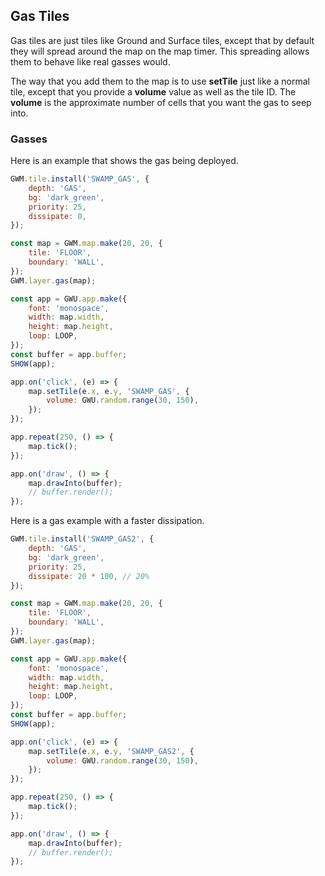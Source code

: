 ## Gas Tiles

Gas tiles are just tiles like Ground and Surface tiles, except that by default they will spread around the map on the map timer. This spreading allows them to behave like real gasses would.

The way that you add them to the map is to use **setTile** just like a normal tile, except that you provide a **volume** value as well as the tile ID. The **volume** is the approximate number of cells that you want the gas to seep into.

### Gasses

Here is an example that shows the gas being deployed.

```js
GWM.tile.install('SWAMP_GAS', {
    depth: 'GAS',
    bg: 'dark_green',
    priority: 25,
    dissipate: 0,
});

const map = GWM.map.make(20, 20, {
    tile: 'FLOOR',
    boundary: 'WALL',
});
GWM.layer.gas(map);

const app = GWU.app.make({
    font: 'monospace',
    width: map.width,
    height: map.height,
    loop: LOOP,
});
const buffer = app.buffer;
SHOW(app);

app.on('click', (e) => {
    map.setTile(e.x, e.y, 'SWAMP_GAS', {
        volume: GWU.random.range(30, 150),
    });
});

app.repeat(250, () => {
    map.tick();
});

app.on('draw', () => {
    map.drawInto(buffer);
    // buffer.render();
});
```

Here is a gas example with a faster dissipation.

```js
GWM.tile.install('SWAMP_GAS2', {
    depth: 'GAS',
    bg: 'dark_green',
    priority: 25,
    dissipate: 20 * 100, // 20%
});

const map = GWM.map.make(20, 20, {
    tile: 'FLOOR',
    boundary: 'WALL',
});
GWM.layer.gas(map);

const app = GWU.app.make({
    font: 'monospace',
    width: map.width,
    height: map.height,
    loop: LOOP,
});
const buffer = app.buffer;
SHOW(app);

app.on('click', (e) => {
    map.setTile(e.x, e.y, 'SWAMP_GAS2', {
        volume: GWU.random.range(30, 150),
    });
});

app.repeat(250, () => {
    map.tick();
});

app.on('draw', () => {
    map.drawInto(buffer);
    // buffer.render();
});
```
